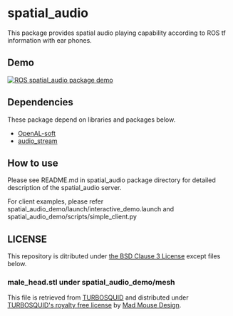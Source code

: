 # spatial_audio

This package provides spatial audio playing capability according to ROS tf information with ear phones.

## Demo

[![ROS spatial_audio package demo](http://img.youtube.com/vi/pSQuZLvTWOg/0.jpg)](https://www.youtube.com/watch?v=pSQuZLvTWOg)

## Dependencies

These package depend on libraries and packages below.

- [OpenAL-soft](https://github.com/kcat/openal-soft)
- [audio_stream](https://github.com/sktometometo/audio_stream)

## How to use

Please see README.md in spatial_audio package directory for detailed description of the spatial_audio server.

For client examples, please refer spatial_audio_demo/launch/interactive_demo.launch and spatial_audio_demo/scripts/simple_client.py

## LICENSE

This repository is ditributed under [the BSD Clause 3 License](https://opensource.org/licenses/BSD-3-Clause) except files below.

### male_head.stl under spatial_audio_demo/mesh

This file is retrieved from [TURBOSQUID](https://www.turbosquid.com/3d-models/male-head-obj/346686) and distributed under [TURBOSQUID's royalty free license](https://blog.turbosquid.com/royalty-free-license/?p=7952)
by [Mad Mouse Design](https://www.turbosquid.com/Search/Artists/Mad-Mouse-Design).

